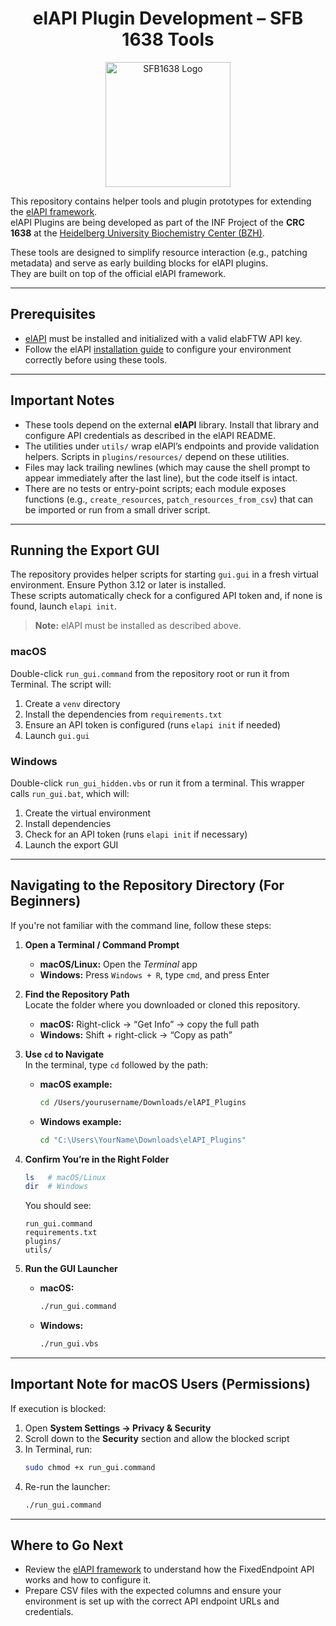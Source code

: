 <h1 align="center">elAPI Plugin Development – SFB 1638 Tools</h1>
<p align="center">
  <img src="https://github.com/user-attachments/assets/e8ce314e-2f66-47af-9d08-b94324646984" alt="SFB1638 Logo" width="200">
</p>


This repository contains helper tools and plugin prototypes for extending the [elAPI framework](https://github.com/uhd-urz/elAPI).  
elAPI Plugins are being developed as part of the INF Project of the **CRC 1638** at the [Heidelberg University Biochemistry Center (BZH)](https://bzh.db-engine.de/).

These tools are designed to simplify resource interaction (e.g., patching metadata) and serve as early building blocks for elAPI plugins.  
They are built on top of the official elAPI framework.

---

## Prerequisites

- [elAPI](https://github.com/uhd-urz/elAPI?tab=readme-ov-file#installation) must be installed and initialized with a valid elabFTW API key.  
- Follow the elAPI [installation guide](https://github.com/uhd-urz/elAPI?tab=readme-ov-file#installation) to configure your environment correctly before using these tools.

---

## Important Notes

- These tools depend on the external **elAPI** library. Install that library and configure API credentials as described in the elAPI README.  
- The utilities under `utils/` wrap elAPI’s endpoints and provide validation helpers. Scripts in `plugins/resources/` depend on these utilities.  
- Files may lack trailing newlines (which may cause the shell prompt to appear immediately after the last line), but the code itself is intact.  
- There are no tests or entry-point scripts; each module exposes functions (e.g., `create_resources`, `patch_resources_from_csv`) that can be imported or run from a small driver script.

---

## Running the Export GUI

The repository provides helper scripts for starting `gui.gui` in a fresh virtual environment. Ensure Python 3.12 or later is installed.  
These scripts automatically check for a configured API token and, if none is found, launch `elapi init`.  
> **Note:** elAPI must be installed as described above.

### macOS

Double-click `run_gui.command` from the repository root or run it from Terminal. The script will:
1. Create a `venv` directory  
2. Install the dependencies from `requirements.txt`  
3. Ensure an API token is configured (runs `elapi init` if needed)  
4. Launch `gui.gui`

### Windows

Double-click `run_gui_hidden.vbs` or run it from a terminal. This wrapper calls `run_gui.bat`, which will:
1. Create the virtual environment  
2. Install dependencies  
3. Check for an API token (runs `elapi init` if necessary)  
4. Launch the export GUI

---

## Navigating to the Repository Directory (For Beginners)

If you're not familiar with the command line, follow these steps:

1. **Open a Terminal / Command Prompt**  
   - **macOS/Linux:** Open the *Terminal* app  
   - **Windows:** Press `Windows + R`, type `cmd`, and press Enter  

2. **Find the Repository Path**  
   Locate the folder where you downloaded or cloned this repository.  
   - **macOS:** Right-click → “Get Info” → copy the full path  
   - **Windows:** Shift + right-click → “Copy as path”

3. **Use `cd` to Navigate**  
   In the terminal, type `cd` followed by the path:  
   - **macOS example:**  
     ```bash
     cd /Users/yourusername/Downloads/elAPI_Plugins
     ```  
   - **Windows example:**  
     ```cmd
     cd "C:\Users\YourName\Downloads\elAPI_Plugins"
     ```

4. **Confirm You’re in the Right Folder**  
   ```bash
   ls   # macOS/Linux
   dir  # Windows
   ```  
   You should see:
   ```
   run_gui.command
   requirements.txt
   plugins/
   utils/
   ```

5. **Run the GUI Launcher**  
   - **macOS:**  
     ```bash
     ./run_gui.command
     ```  
   - **Windows:**  
     ```cmd
     ./run_gui.vbs
     ```

---

## Important Note for macOS Users (Permissions)

If execution is blocked:
1. Open **System Settings → Privacy & Security**  
2. Scroll down to the **Security** section and allow the blocked script  
3. In Terminal, run:
   ```bash
   sudo chmod +x run_gui.command
   ```  
4. Re-run the launcher:
   ```bash
   ./run_gui.command
   ```

---

## Where to Go Next

- Review the [elAPI framework](https://github.com/uhd-urz/elAPI) to understand how the FixedEndpoint API works and how to configure it.  
- Prepare CSV files with the expected columns and ensure your environment is set up with the correct API endpoint URLs and credentials.
